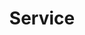 ---
title: "Service"
description: "this is meta description"
draft: false
bg_image: "images/feature-bg.jpg"
---